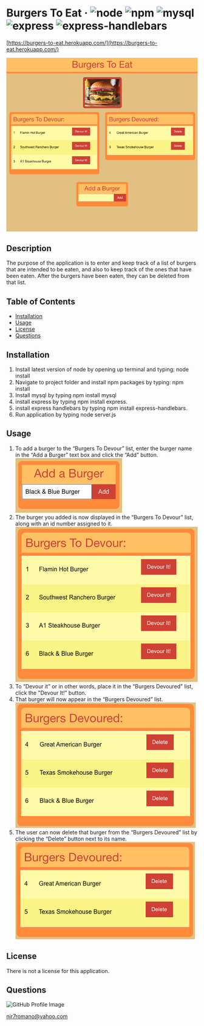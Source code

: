 # Burgers To Eat &middot; ![node](https://img.shields.io/badge/node-12.16.2-blue) ![npm](https://img.shields.io/badge/npm-6.14.5-blue) ![mysql](https://img.shields.io/badge/mysql-2.18.1-blue) ![express](https://img.shields.io/badge/express-4.17.1-blue) ![express-handlebars](https://img.shields.io/badge/express_handlebars-4.0.4-blue)

[https://burgers-to-eat.herokuapp.com/](https://burgers-to-eat.herokuapp.com/)

![Burgers To Eat](/images/Burger-Project-Image.png) 

## Description 
The purpose of the application is to enter and keep track of a list of burgers that are intended to be eaten, and also to keep track of the ones that have been eaten. After the burgers have been eaten, they can be deleted from that list. 

## Table of Contents 
* [Installation](#installation) 
* [Usage](#usage) 
* [License](#license) 
* [Questions](#questions) 
 
## Installation 
1.  Install latest version of node by opening up terminal and typing: node install  
2.  Navigate to project folder and install npm packages by typing: npm install  
3.  Install mysql by typing npm install mysql  
4.  install express by typing npm install express.  
5.  install express handlebars by typing npm install express-handlebars.  
6.  Run application by typing node server.js  
 
## Usage 
1.  To add a burger to the “Burgers To Devour” list, enter the burger name in the “Add a Burger” text box and click the “Add” button. ![Add-a-Burger](/images/Add-a-Burger.png) 
2.  The burger you added is now displayed in the “Burgers To Devour” list, along with an id number assigned to it. ![Burgers-to-Devour](/images/Burgers-to-Devour.png) 
3.  To “Devour it” or in other words, place it in the “Burgers Devoured” list, click the "Devour It!” button.  
4.  That burger will now appear in the “Burgers Devoured” list. ![Burgers-Devoured](/images/Burgers-Devoured.png) 
5.  The user can now delete that burger from the “Burgers Devoured” list by clicking the “Delete” button next to its name. ![Burger-Deleted](/images/Burger-Deleted.png) 

## License 
There is not a license for this application. 

## Questions 
![GitHub Profile Image](https://avatars.githubusercontent.com/u/6642173?) 

 njr7romano@yahoo.com
